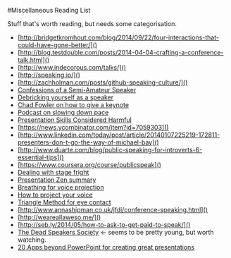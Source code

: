 #Miscellaneous Reading List

Stuff that's worth reading, but needs some categorisation.

- [http://bridgetkromhout.com/blog/2014/09/22/four-interactions-that-could-have-gone-better/]()
- [http://blog.testdouble.com/posts/2014-04-04-crafting-a-conference-talk.html]()
- [http://www.indecorous.com/talks/]()
- [http://speaking.io/]()
- [http://zachholman.com/posts/github-speaking-culture/]()
- [Confessions of a Semi-Amateur Speaker](http://jenmyers.net/confessions-of-a-semi-amateur-speaker.html)
- [Debricking yourself as a speaker](http://christianheilmann.com/2012/09/05/de-bricking-yourself-starting-out-as-a-speaker/)
- [Chad Fowler on how to give a keynote](http://chadfowler.com/blog/2013/06/08/how-to-give-a-keynote/)
- [Podcast on slowing down pace](http://ladiesintech.com/sara-wachter-boettcher-fights-a-cheetah/)
- [Presentation Skills Considered Harmful](http://seriouspony.com/blog/2013/10/4/presentation-skills-considered-harmful)
- [https://news.ycombinator.com/item?id=7059303]()
- [http://www.linkedin.com/today/post/article/20140107225219-172811-presenters-don-t-go-the-way-of-michael-bay]()
- [http://www.duarte.com/blog/public-speaking-for-introverts-6-essential-tips]()
- [https://www.coursera.org/course/publicspeak]()
- [Dealing with stage fright](http://www.presentationzen.com/presentationzen/2014/01/dealing-with-presentation-anxiety-stage-fright.html)
- [Presentation Zen summary](http://www.garrreynolds.com/Presentation/pdf/presentation_tips.pdf)
- [Breathing for voice projection](http://sixminutes.dlugan.com/vocal-variety-speech-breathing/)
- [How to project your voice](http://www.youtube.com/watch?v=ynmemxQicQk)
- [Triangle Method for eye contact](http://www.youtube.com/watch?v=hRdDdS5aZMM)
- [http://www.annashipman.co.uk/jfdi/conference-speaking.html]()
- [http://weareallaweso.me/]()
- [http://seb.ly/2014/05/how-to-ask-to-get-paid-to-speak/]()
- [The Dead Speakers Society](https://groups.google.com/forum/#!forum/dead-speakers-society) <- seems to be pretty young, but worth watching.
- [20 Apps beyond PowerPoint for creating great presentations](https://zapier.com/blog/best-powerpoint-alternatives/)
